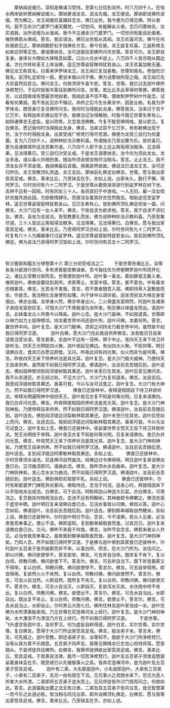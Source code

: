 <!-- { "loadSidebar": true } -->
　　摩纳闻说偈已。深知是佛诵习受持。至第七日往到龙所。时八万四千人。在恒水两岸欲听摩纳解说偈义。摩纳更语龙言。说汝先偈。龙王便说。摩纳即说佛所说偈。而为解之。龙王闻偈欢喜踊跃念言。佛已出世。我今便为已得见佛。所以者何。我不见余沙门婆罗门诸天魔梵。一切世间。有能解此义者。念已问摩纳言。汝实语我。汝所说偈为从谁闻。我今不见诸余沙门婆罗门。一切世间有能说此偈者。唯除佛若从佛闻。答言。我实语汝。佛已出世我从其闻。龙王欢喜问言。佛今在何处我欲见之。摩纳胡跪舒右手指佛处方言。佛今在彼。龙王益复欢喜。三返称南无如来应供等正觉。便语摩纳言。汝可送我往至佛所问讯世尊。答言可尔。龙王即自复身。身体长大眼如大钵喘息如雷。口出火光水中逆上。八万四千人皆亦随从既达渚。次化作转轮圣王上岸诣佛。遥见世尊姿容殊特犹若金山。龙王欢喜加敬无量。佛见龙王称其名。曰善来伊罗钵龙王。龙王闻已复加喜敬。世尊知我名。修伽陀识我名。前顶礼足却住一面。更说本偈以问于佛。佛为说摩纳所受之偈。龙王闻已先大欢喜然后悲泣。佛问龙王。何故须臾乍喜乍悲。答言。世尊。我忆过去迦叶佛所净修梵行。于后时捉紫华茎往到佛所问言。世尊。若比丘杀此草得何等罪。佛答我言。以此因缘或有堕最苦地狱者。我闻此语不信不敬。便故刺伊罗树叶作是念。试看有何果报。竟不舍此见亦不悔过。命终之后今生长寿龙中。因是业故。名我为伊罗钵龙。既受身已复往佛所问言。我何时当得脱此龙身。佛答我言。当来过于百千亿万岁。有释迦牟尼佛出现于世。彼佛当记汝得解脱。时我今既见世尊生希有心。始知诸佛言无虚妄。是以欣笑。又念昔违佛教。今复不能受佛明戒。是以悲泣。复白佛言。愿记我何时当得脱此龙身。佛言。当来过百千亿万岁。有弥勒佛出现于世。汝于尔时得脱龙身。出家受戒广修梵行得尽苦源。佛便为龙受三自归为优婆塞。复为八万四千人。说种种妙法示教利喜。所谓施论乃至出要为乐。皆欢喜已。更为说诸佛常所说法苦集尽道。八万四千人即于坐上远尘离垢得法眼净。见法得果。见法得果已。受三自归次受五戒。于是龙王语摩纳言。汝今何为须此龙女。龙女多恚。或以毒火共相伤害。随汝所须金银宝物尽当相与。答言。止止龙王。我不须龙女亦不须金银。我闻佛最后说偈。得离欲界欲故。佛说法已语龙王言。汝可还归所住。龙王受教顶礼而退。龙王去后。摩纳前礼佛足白佛言。世尊。愿与我出家受具足戒。佛言。善来比丘。乃至钵盂在手。亦如上说。出家未久。勤行不懈。得阿罗汉。尔时世间有六十二阿罗汉。于是世尊从鹿苑渐渐游行到娑罗林在树下坐。去林不远有一园观。时有同友三十人。各将其妇于中游戏。一人无妇。雇一淫女假好衣服共游此园。方欲极情肆乐。而彼淫女着其好衣忽然叛去。相助追觅至娑罗林。遥见世尊姿容挺特犹若金山。见已生希有心。皆到佛所顶礼佛足却坐一面。问佛言。大沙门见有一女人来不。佛言。宁欲自求为欲求他。答言。我宁自求不求妇女。佛言。且坐为汝说法。皆受教更礼而坐。佛为说种种妙法示教利喜。乃至苦集尽道。三十人皆远尘离垢得法眼净。见法得果。见法得果已。白佛言。愿与我出家受具足戒。佛言。善来比丘。乃至得阿罗汉亦如上说。尔时世间有九十二阿罗汉。时复有六十人为婚姻事行过娑罗林。遥见世尊姿容挺特犹若金山。皆前到佛所顶礼佛足。佛为说法乃至得阿罗汉皆如上说。尔时世间有百五十二阿罗汉。




　　

弥沙塞部和醯五分律卷第十六
第三分初受戒法之二
　　于是世尊告诸比丘。汝等各各分部游行世间。多有贤善能受教诫者。吾今独往优为界郁鞞罗迦叶所而开化之。诸比丘受教分部而去。世尊便到迦叶所。迦叶事一毒龙。着别静室无敢入者。唯除迦叶。佛故投暮往到其所。求索寄止。龙室中宿。答言。甚不爱也。中有毒龙恐相害耳。佛言。无苦龙不害我。答言。若不畏者随意入宿。佛即持草入室敷座而坐。作是念。我当稍化龙身使形如櫡。内于钵中以调伏彼。适坐须臾龙大嗔忿身皆烟出。佛亦出烟。龙举身火然。佛亦举身出火。二火俱盛龙室炯然。时迦叶及诸弟子来绕龙室悲叹言。可惜大沙门不用我语为龙所害。明旦佛以钵盛龙而出。语迦叶言。此钵毒龙众人所畏今以降矣。迦叶心念。是大沙门虽神。不如我道真。世尊即以神力如力士屈伸臂顷。持龙着世界中间还迦叶所。迦叶问佛。龙着何所。答言。置世界中间。迦叶复念。是大沙门极神。须臾之间持龙乃着世界中间。虽然故不如我已得阿罗汉道。
　　迦叶白佛。愿大沙门住此我自供养佛言。汝若能日日自来请我当受汝请。答言甚善。去迦叶不远有一茂林。佛于中止。夜四天王来下侍卫并欲听法。四天王光明犹四火聚。迦叶夜起见佛边。有似四大火聚。不知何等。明日请佛白言。食具已办愿见顾食。又问。昨夜此间有四光聚。似火而非为是何等。佛言。昨夜四天王来下供养听法是其光耳。迦叶复念。是大沙门极大威神。乃使四天王自来供养。虽然故不如我已得阿罗汉道。佛语迦叶。汝且前去吾随后到。迦叶适去。佛如屈伸臂顷到阎浮提树取其果还。迦叶未至已在其坐。迦叶后至见佛问言。我不从余道还。亦无经过处。不见大沙门。大沙门为复何道来。佛言。汝适去后。我至阎浮提树取其果还。香美可食。今以与汝可试食之。迦叶复念。大沙门有大神力。然不如我已得阿罗汉道。
　　佛食已还彼林中。夜释提桓因自下侍卫并欲听法。帝释光明遍照林中倍四天王。迦叶夜见亦复不知是何等光明。日复来请佛白。食已办并问光意。佛言。昨夜释提桓因供养听法是其光耳。迦叶复念。是大沙门神则神矣。乃使帝释自来供养。然不如我已得阿罗汉道。佛语迦叶。汝且前去吾随后到。迦叶适去。佛到阎浮提边诃梨勒林取其果还。迦叶未至已在其坐。迦叶后至如上而问。佛言。汝适去后。我到阎浮提边诃梨勒林取其果还。香美可食。今以与汝可试食之。迦叶复如上念。佛食已还彼林中。夜娑婆世界主梵天王自下侍卫并欲听法。梵王光明倍于帝释。迦叶夜见亦复不知是何等光明。日复来请佛白。食已办并问光意。佛言。昨夜梵天王来下供养听法是其光耳。迦叶复念。是大沙门神则神矣。乃使梵王自来供养。然不如我已得阿罗汉道。佛语迦叶。汝且前去吾随后至。迦叶适去。复到阎浮提边阿摩勒林取其果还。余如上说。
　　佛食已还彼林中。尔时世尊须水澡洗。尼连禅河自然曲流。经佛边过令佛得用。明日迦叶复来请佛白食已办。见河曲流即问。谁曲此流。佛言。我昨须水水自曲来。迦叶复念。是大沙门神则神矣。发心念水水为曲流。然不如我已得阿罗汉道。佛语迦叶。汝且前去吾随后到。迦叶适去。佛到俱耶尼取彼牛乳。余如上说。
　　佛食已还彼林中。尔时有斯那婆罗门婢死弃衣冢间。佛取持还。念当于何浣。适发心时。释提桓因来下以手指地水出成池。白佛言。可于此浣。阿毗释迦山神送大石盆。亦白佛言。可用浣之。复念我拄何物用浣此衣。去池不远有柯睺树。其神曲枝令佛攀之。佛浣衣竟于虚空中晒。迦叶明日复来请佛白食已办。见浣衣事皆以问佛。佛具以答。迦叶心念如前。佛语迦叶。汝且前去吾随后到。迦叶适去。佛到郁单越取自然粳米。余如上说。佛食已还彼林中。尔时迦叶明日节会。念言。今不请佛。若众人见者。必当舍我竞奉事之。便止不请。佛即遥知。复到郁单越取食而食。过其日已。迦叶复来请佛白食已办。又问。佛昨不来竟于何食。佛言。汝昨节会念言。佛若来者众人共见。必当舍我竞奉事之。是故我到郁单越取食而食。迦叶复念。是大沙门神则神矣。乃知人念。然不如我已得阿罗汉道。于是佛与迦叶俱到其家食已还彼林中。尔时迦叶五百弟子皆共破薪而斧不举。以事白师。师言。恐大沙门所为。汝往问之。即以问佛。佛问欲使举不。答言欲举。佛言。可去斧自当举。既举复不肯下。复以白师。师教问佛。佛问欲使下不。答言尔。佛言。可去斧自当下。既下斧皆着薪又不得举。复以白师。师教问佛。佛问欲使举不。答言尔。佛言。可去自举得用。即皆得用。复欲然火火不肯然。复以白师。师教问佛。佛问欲使然不。答言尔。佛言。可去火自当然。火即自然。既然复不肯灭。复以白师。师教问佛。佛问欲使灭不。答言尔。佛言。可去火自当灭。火即自灭。复欲泻水灭炭。水住瓶中终不肯出。复以白师。师教问佛。佛言。欲使出不。答言尔。佛言。可去水自当出。水即自出。既出复不肯止。复以白师。师教问佛。佛言。欲使止不。答言尔。佛言。可去水自当止。水即自止。尔时黑云大雨七日。佛所住林及迦叶家浩成一水。迦叶恐佛为水所漂乘船来视。乃见世尊在尼连禅河水上经行。迦叶复念。是大沙门神则神矣。水大瀑涨不为漂没乃方在上经行。然不如我已得阿罗汉道。
　　于是世尊。飞升虚空告迦叶言。汝非罗汉。何为虚妄自称得道。迦叶白言。实尔世尊。实尔世尊。复白佛言。愿得于大沙门所出家受具足戒。佛言。报汝弟子未。答言未。佛言。可先报之。迦叶受教。即还语弟子言。汝等知不。我欲于大沙门所净修梵行。汝等从我为善不乐随意。五百弟子同声言。我等见佛降龙已生信心但待师耳。愿皆随从。于是师徒共往佛所。白佛言。我等师徒俱欲出家受具足戒。佛言。善来比丘。受具足戒。于我善说法律。能尽一切苦净修梵行。迦叶及五百弟子须发自堕袈裟着身钵盂在手。既受戒已以先被服事火之具。皆弃尼连禅河中。是为迦叶及五百弟子受具足戒。
　　迦叶有二弟。大名那提迦叶。小名伽耶迦叶。大弟有三百弟子。小弟有二百弟子。去兄一由旬居在下流。见兄事火之具随水来下。恐兄为恶人所害大水所漂。二弟即将五百弟子逆水而上。见兄师徒皆作沙门怪而问之。何故如此。答言。此道最胜出要之法无有过者。二弟及其五百弟子皆共议言。我兄智慧第一而今乐之此道必胜。皆当相与同兄出家。即共诣佛顶礼佛足。白佛言。愿与我等出家受具足戒。佛言。善来比丘。乃至钵盂在手。亦如上说。
